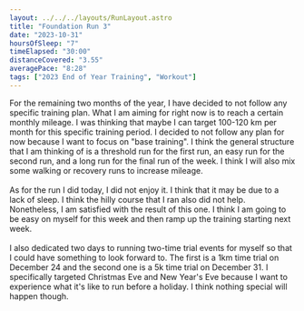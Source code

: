 ```yaml
---
layout: ../../../layouts/RunLayout.astro
title: "Foundation Run 3"
date: "2023-10-31"
hoursOfSleep: "7"
timeElapsed: "30:00"
distanceCovered: "3.55"
averagePace: "8:28"
tags: ["2023 End of Year Training", "Workout"]
---
```


For the remaining two months of the year, I have decided to not follow any specific training plan. What I am aiming for right now is to reach a certain monthly mileage. I was thinking that maybe I can target 100-120 km per month for this specific training period. I decided to not follow any plan for now because I want to focus on "base training". I think the general structure that I am thinking of is a threshold run for the first run, an easy run for the second run, and a long run for the final run of the week. I think I will also mix some walking or recovery runs to increase mileage.
<br/><br/>
As for the run I did today, I did not enjoy it. I think that it may be due to a lack of sleep. I think the hilly course that I ran also did not help. Nonetheless, I am satisfied with the result of this one. I think I am going to be easy on myself for this week and then ramp up the training starting next week.
<br/><br/>
I also dedicated two days to running two-time trial events for myself so that I could have something to look forward to. The first is a 1km time trial on December 24 and the second one is a 5k time trial on December 31. I specifically targeted Christmas Eve and New Year's Eve because I want to experience what it's like to run before a holiday. I think nothing special will happen though.
